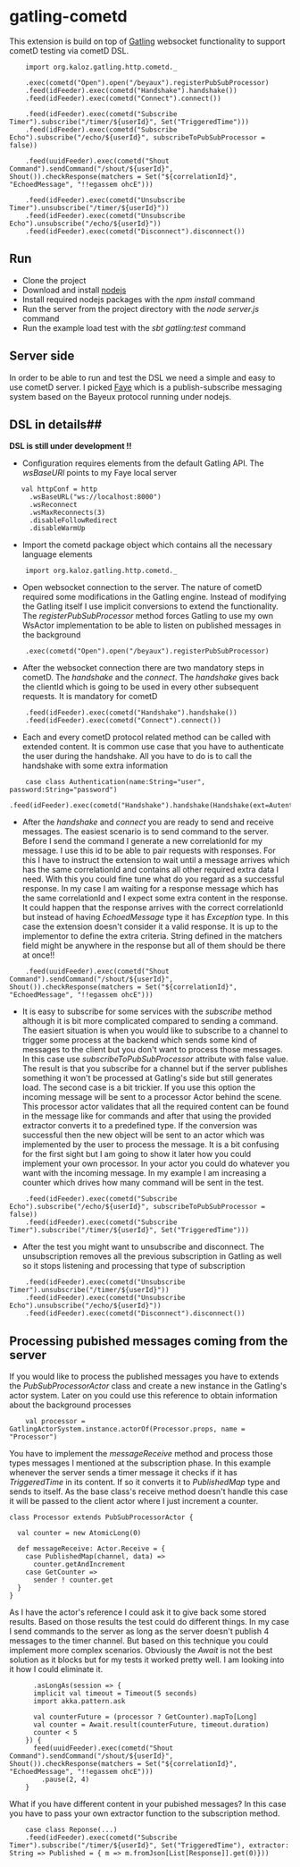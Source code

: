 # gatling-cometd #

This extension is build on top of [Gatling](http://gatling.io/) websocket functionality to support cometD testing via cometD DSL.
```
    import org.kaloz.gatling.http.cometd._

    .exec(cometd("Open").open("/beyaux").registerPubSubProcessor)
    .feed(idFeeder).exec(cometd("Handshake").handshake())
    .feed(idFeeder).exec(cometd("Connect").connect())

    .feed(idFeeder).exec(cometd("Subscribe Timer").subscribe("/timer/${userId}", Set("TriggeredTime")))
    .feed(idFeeder).exec(cometd("Subscribe Echo").subscribe("/echo/${userId}", subscribeToPubSubProcessor = false))

    .feed(uuidFeeder).exec(cometd("Shout Command").sendCommand("/shout/${userId}", Shout()).checkResponse(matchers = Set("${correlationId}", "EchoedMessage", "!!egassem ohcE")))

    .feed(idFeeder).exec(cometd("Unsubscribe Timer").unsubscribe("/timer/${userId}"))
    .feed(idFeeder).exec(cometd("Unsubscribe Echo").unsubscribe("/echo/${userId}"))
    .feed(idFeeder).exec(cometd("Disconnect").disconnect())
```

## Run ##
- Clone the project
- Download and install [nodejs](http://nodejs.org/) 
- Install required nodejs packages with the *npm install* command
- Run the server from the project directory with the *node server.js* command
- Run the example load test with the *sbt gatling:test* command

## Server side ##
In order to be able to run and test the DSL we need a simple and easy to use cometD server. I picked [Faye](http://faye.jcoglan.com/) which is a publish-subscribe messaging system based on the Bayeux protocol running under nodejs.
 
## DSL in details##

**DSL is still under development !!**

- Configuration requires elements from the default Gatling API. The *wsBaseURl* points to my Faye local server
```
   val httpConf = http
     .wsBaseURL("ws://localhost:8000")
     .wsReconnect
     .wsMaxReconnects(3)
     .disableFollowRedirect
     .disableWarmUp
 ```
- Import the cometd package object which contains all the necessary language elements 
```
    import org.kaloz.gatling.http.cometd._
```
- Open websocket connection to the server. The nature of cometD required some modifications in the Gatling engine. Instead of modifying the Gatling itself I use implicit conversions to extend the functionality. The *registerPubSubProcessor* method forces Gatling to use my own WsActor implementation to be able to listen on published messages in the background
```
    .exec(cometd("Open").open("/beyaux").registerPubSubProcessor)
```
- After the websocket connection there are two mandatory steps in cometD. The *handshake* and the *connect*. The *handshake* gives back the clientId which is going to be used in every other subsequent requests. It is mandatory for cometD 
```
    .feed(idFeeder).exec(cometd("Handshake").handshake())
    .feed(idFeeder).exec(cometd("Connect").connect())
```
- Each and every cometD protocol related method can be called with extended content. It is common use case that you have to authenticate the user during the handshake. All you have to do is to call the handshake with some extra information
```
    case class Authentication(name:String="user", password:String="password")
    .feed(idFeeder).exec(cometd("Handshake").handshake(Handshake(ext=Autentication())))
```
- After the *handshake* and *connect* you are ready to send and receive messages. The easiest scenario is to send
command to the server. Before I send the command I generate a new correlationId for my message. I use this id to be able to pair requests with responses. For this I have to instruct the extension to wait until a message arrives which has the same correlationId and contains all other required extra data I need. With this you could fine tune what do you regard as a successful response.
In my case I am waiting for a response message which has the same correlationId and I expect some extra content in the response. It could happen that the response arrives with the correct correlationId but instead of having *EchoedMessage* type it has *Exception* type. In this case the extension doesn't consider it a valid response. It is up to the implementor to define the extra criteria. String defined in the matchers field might be anywhere in the response but all of them should be there at once!!
```
    .feed(uuidFeeder).exec(cometd("Shout Command").sendCommand("/shout/${userId}", Shout()).checkResponse(matchers = Set("${correlationId}", "EchoedMessage", "!!egassem ohcE")))
```
- It is easy to subscribe for some services with the *subscribe* method although it is bit more complicated compared to sending a command.
The easiert situation is when you would like to subscribe to a channel to trigger some process at the backend which sends some kind of messages to the client but you don't want to process those messages. In this case use *subscribeToPubSubProcessor* attribute with false value. The result is that you subscribe for a channel but if the server publishes something it won't be processed at Gatling's side but still generates load.
The second case is a bit trickier. If you use this option the incoming message will be sent to a processor Actor behind the scene. This processor actor validates that all the required content can be found in the message like for commands and after that using the provided extractor converts it to a predefined type. If the conversion was successful then the new object will be sent to an actor which was implemented by the user to process the message. 
It is a bit confusing for the first sight but I am going to show it later how you could implement your own processor. In your actor you could do whatever you want with the incoming message. In my example I am increasing a counter which drives how many command will be sent in the test. 
```
    .feed(idFeeder).exec(cometd("Subscribe Echo").subscribe("/echo/${userId}", subscribeToPubSubProcessor = false))
    .feed(idFeeder).exec(cometd("Subscribe Timer").subscribe("/timer/${userId}", Set("TriggeredTime")))
```
- After the test you might want to unsubscribe and disconnect. The unsubscription removes all the previous subscription in Gatling as well so it stops listening and processing that type of subscription
```
    .feed(idFeeder).exec(cometd("Unsubscribe Timer").unsubscribe("/timer/${userId}"))
    .feed(idFeeder).exec(cometd("Unsubscribe Echo").unsubscribe("/echo/${userId}"))
    .feed(idFeeder).exec(cometd("Disconnect").disconnect())
```

## Processing pubished messages coming from the server ##

If you would like to process the published messages you have to extends the *PubSubProcessorActor* class and create a new instance in the Gatling's actor system. Later on you could use this reference to obtain information about the background processes
```
    val processor = GatlingActorSystem.instance.actorOf(Processor.props, name = "Processor")
```
You have to implement the *messageReceive* method and process those types messages I mentioned at the subscription phase. In this example whenever the server sends a timer message it checks if it has *TriggeredTime* in its content. If so it converts it to *PublishedMap* type and sends to itself. As the base class's receive method doesn't handle this case it will be passed to the client actor where I just increment a counter.
```
class Processor extends PubSubProcessorActor {

  val counter = new AtomicLong(0)

  def messageReceive: Actor.Receive = {
    case PublishedMap(channel, data) =>
      counter.getAndIncrement
    case GetCounter =>
      sender ! counter.get
  }
}
```
As I have the actor's reference I could ask it to give back some stored results. Based on those results the test could do different things. In my case I send commands to the server as long as the server doesn't publish 4 messages to the timer channel. But based on this technique you could implement more complex scenarios. Obviously the *Await* is not the best solution as it blocks but for my tests it worked pretty well. I am looking into it how I could eliminate it.  
```
      .asLongAs(session => {
      implicit val timeout = Timeout(5 seconds)
      import akka.pattern.ask

      val counterFuture = (processor ? GetCounter).mapTo[Long]
      val counter = Await.result(counterFuture, timeout.duration)
      counter < 5
    }) {
      feed(uuidFeeder).exec(cometd("Shout Command").sendCommand("/shout/${userId}", Shout()).checkResponse(matchers = Set("${correlationId}", "EchoedMessage", "!!egassem ohcE")))
        .pause(2, 4)
    }
```
What if you have different content in your pubished messages? In this case you have to pass your own extractor function to the subscription method.
```
    case class Reponse(...)
    .feed(idFeeder).exec(cometd("Subscribe Timer").subscribe("/timer/${userId}", Set("TriggeredTime"), extractor: String => Published = { m => m.fromJson[List[Response]].get(0)}))
```    
    
